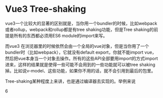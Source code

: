 # Vue3 Tree-shaking

vue3一个比较大的显著的区别就是，当你用一个bundler的时候，比如webpack或者rollup，webpack和rollup都是有tree shaking功能，但是Tree shaking的前提是所有的东西都必须用ES6 module的import来写。

而vue3 在浏览器里的时候依然会由一个全局的vue对象，但是当你用了一个bundler时（比如webpack），它就没有default export，你就不能import vue，然后把vue本身当一个对象去操作。所有的这些API全部要用import的方式import进来，这样的结果就是使得一些可能不会用到的一些功能就可以被tree shaking掉。比如说v-model、<transition>这些功能，如果你不用的话，就不会引用到最后的包里。

Tree-shaking某种程度上来讲，也是通过编译器去实现的。举例来说

6
